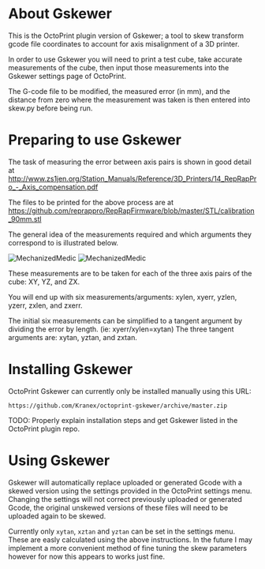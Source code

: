 # About Gskewer
This is the OctoPrint plugin version of Gskewer; a tool to skew transform gcode file coordinates to account for axis misalignment of a 3D printer.

In order to use Gskewer you will need to print a test cube, take accurate measurements of the cube, then input those measurements into the Gskewer settings page of OctoPrint. 

The G-code file to be modified, the measured error (in mm), and the distance from zero where the measurement was taken is then entered into skew.py before being run.


# Preparing to use Gskewer
The task of measuring the error between axis pairs is shown in good detail at http://www.zs1jen.org/Station_Manuals/Reference/3D_Printers/14_RepRapPro_-_Axis_compensation.pdf

The files to be printed for the above process are at https://github.com/reprappro/RepRapFirmware/blob/master/STL/calibration_90mm.stl

The general idea of the measurements required and which arguments they correspond to is illustrated below.

![MechanizedMedic](https://github.com/MechanizedMedic/gskewer/raw/master/gskewer_measuring1.png "Positive skew error.")
![MechanizedMedic](https://github.com/MechanizedMedic/gskewer/raw/master/gskewer_measuring2.png "Negative skew error.")

These measurements are to be taken for each of the three axis pairs of the cube: XY, YZ, and ZX.

You will end up with six measurements/arguments: xylen, xyerr, yzlen, yzerr, zxlen, and zxerr.

The initial six measurements can be simplified to a tangent argument by dividing the error by length. (ie: xyerr/xylen=xytan) The three tangent arguments are: xytan, yztan, and zxtan.

# Installing Gskewer

OctoPrint Gskewer can currently only be installed manually using this URL:

    https://github.com/Kranex/octoprint-gskewer/archive/master.zip

TODO: Properly explain installation steps and get Gskewer listed in the OctoPrint plugin repo.

# Using Gskewer

Gskewer will automatically replace uploaded or generated Gcode with a skewed version using the settings provided in the OctoPrint settings menu. Changing the settings will not correct previously uploaded or generated Gcode, the original unskewed versions of these files will need to be uploaded again to be skewed.

Currently only `xytan`, `xztan` and `yztan` can be set in the settings menu. These are easly calculated using the above instructions. In the future I may implement a more convenient method of fine tuning the skew parameters however for now this appears to works just fine.
